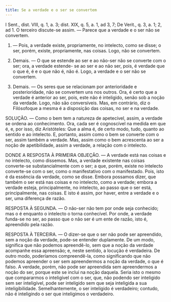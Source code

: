 ```yaml
---
title: Se a verdade e o ser se convertem
---
```


I Sent., dist. VIII, q. 1, a. 3; dist. XIX, q. 5, a. 1, ad 3, 7; De Verit., q. 3, a. 1; 2, ad 1.  O terceiro discute-se assim. — Parece que a verdade e o ser não se convertem.  

1. — Pois, a verdade existe, propriamente, no intelecto, como se disse; o ser, porém, existe, propriamente, nas coisas. Logo, não se convertem.  

2. Demais. — O que se estende ao ser e ao não-ser não se converte com o ser; ora, a verdade estende- se ao ser e ao não ser, pois, é verdade que o que é, é e o que não é, não é. Logo, a verdade e o ser não se convertem.  

3. Demais. — Os seres que se relacionam por anterioridade e posterioridade, não se convertem uns nos outros. Ora, é certo que a verdade é anterior ao ser, pois, este não é inteligido, senão sob a noção da verdade. Logo, não são conversíveis.  Mas, em contrário, diz o Filósofoque a mesma é a disposição das coisas, no ser e na verdade.  

SOLUÇÃO. — Como o bem tem a natureza de apetecível, assim, a verdade se ordena ao conhecimento. Ora, cada ser é cognoscível na medida em que é, e, por isso, diz Aristóteles: Que a alma é, de certo modo, tudo, quanto ao sentido e ao intelecto. E, portanto, assim como o bem se converte com o ser, assim também a verdade. Mas, assim como o bem acrescenta ao ser a noção de apetibilidade, assim a verdade, a relação com o intelecto. 

DONDE A RESPOSTA À PRIMEIRA OBJEÇÃO. — A verdade está nas coisas e no intelecto, como dissemos. Mas, a verdade existente nas coisas converte-se substancialmente com o ser; a que, porém, existe no intelecto converte-se com o ser, como o manifestativo com o manifestado. Pois, isto é da essência da verdade, como se disse. Embora possamos dizer, que também o ser está nas coisas e no intelecto, como a verdade; embora a verdade esteja, principalmente, no intelecto, ao passo que o ser está, principalmente, nas coisas. E isto é assim, por haver, entre a verdade e o ser, uma diferença de razão.  

RESPOSTA À SEGUNDA. — O não-ser não tem por onde seja conhecido; mas o é enquanto o intelecto o torna conhecível. Por onde, a verdade funda-se no ser, ao passo que o não ser é um ente de razão, isto é, apreendido pela razão.  

RESPOSTA À TERCEIRA. — O dizer-se que o ser não pode ser apreendido, sem a noção da verdade, pode-se entender duplamente. De um modo, significa que não podemos apreendê-lo, sem que a noção da verdade acompanhe essa apreensão; e, neste sentido, a locução é verdadeira. De outro modo, poderíamos compreendê-la, como significando que não podemos apreender o ser sem apreendermos a noção da verdade, o que é falso. A verdade, porém, não pode ser apreendida sem apreendermos a noção do ser, porque este se inclui na noção daquela. Seria isto o mesmo que compararmos o inteligível com o ser, que, não podendo ser inteligido sem ser inteligível, pode ser inteligido sem que seja inteligida a sua inteligibilidade. Semelhantemente, o ser inteligido é verdadeiro; contudo, não é inteligindo o ser que inteligimos o verdadeiro.